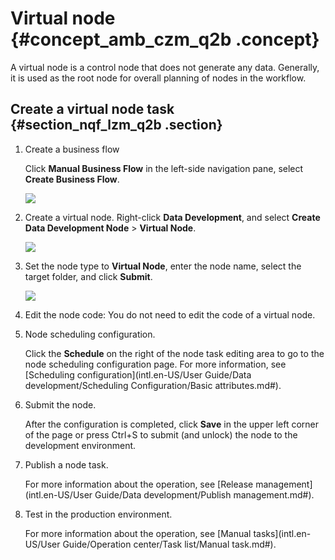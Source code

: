 # Virtual node {#concept_amb_czm_q2b .concept}

A virtual node is a control node that does not generate any data. Generally, it is used as the root node for overall planning of nodes in the workflow.

## Create a virtual node task {#section_nqf_lzm_q2b .section}

1.  Create a business flow

    Click **Manual Business Flow** in the left-side navigation pane, select **Create Business Flow**.

    ![](http://static-aliyun-doc.oss-cn-hangzhou.aliyuncs.com/assets/img/16319/15367342397961_en-US.png)

2.  Create a virtual node. Right-click **Data Development**, and select **Create Data Development Node** \> **Virtual Node**.

    ![](http://static-aliyun-doc.oss-cn-hangzhou.aliyuncs.com/assets/img/16326/15367342398159_en-US.png)

3.  Set the node type to **Virtual Node**, enter the node name, select the target folder, and click **Submit**.

    ![](http://static-aliyun-doc.oss-cn-hangzhou.aliyuncs.com/assets/img/16298/15367342397817_en-US.png)

4.  Edit the node code: You do not need to edit the code of a virtual node.
5.  Node scheduling configuration.

    Click the **Schedule** on the right of the node task editing area to go to the node scheduling configuration page. For more information, see [Scheduling configuration](intl.en-US/User Guide/Data development/Scheduling Configuration/Basic attributes.md#).

6.  Submit the node.

    After the configuration is completed, click **Save** in the upper left corner of the page or press Ctrl+S to submit \(and unlock\) the node to the development environment.

7.  Publish a node task.

    For more information about the operation, see [Release management](intl.en-US/User Guide/Data development/Publish management.md#).

8.  Test in the production environment.

    For more information about the operation, see [Manual tasks](intl.en-US/User Guide/Operation center/Task list/Manual task.md#).


